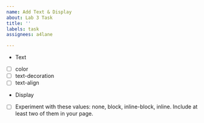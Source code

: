 ```yaml
---
name: Add Text & Display
about: Lab 3 Task
title: ''
labels: task
assignees: a4lane

---
```


- Text
- [ ] color
- [ ] text-decoration
- [ ] text-align
- Display
- [ ] Experiment with these values: none, block, inline-block, inline. Include at least two of them in your page.
